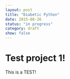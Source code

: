 ```yaml
---
layout: post
title: "Diabetic Python"
date: 2015-08-26
status: "in progress"
category: draft
show: false
---
```


# Test project 1!

This is a TEST!
